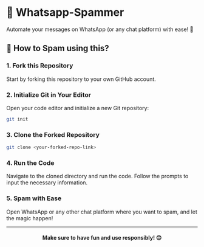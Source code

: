 # 📲 Whatsapp-Spammer

Automate your messages on WhatsApp (or any chat platform) with ease! 🚀

## 🚀 How to Spam using this?

### 1. Fork this Repository
Start by forking this repository to your own GitHub account.

### 2. Initialize Git in Your Editor
Open your code editor and initialize a new Git repository:
```bash
git init
```
### 3. Clone the Forked Repository
```bash
git clone <your-forked-repo-link>
```
### 4. Run the Code
Navigate to the cloned directory and run the code. Follow the prompts to input the necessary information.

### 5. Spam with Ease
Open WhatsApp or any other chat platform where you want to spam, and let the magic happen!

---
<div align='center'>
 <h4>Make sure to have fun and use responsibly! 😊</h4>
</div>
